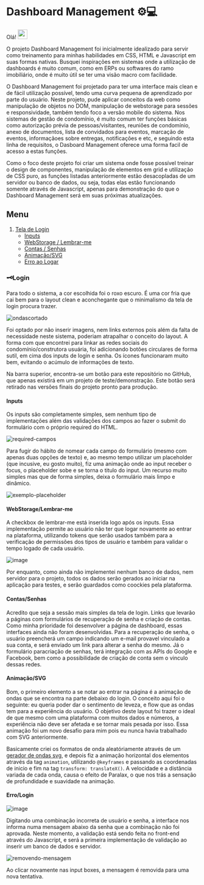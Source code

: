 # Dashboard Management ⚙💻

Olá! <img src="https://media.giphy.com/media/hvRJCLFzcasrR4ia7z/giphy.gif" width="25px">

O projeto Dashboard Management foi inicialmente idealizado para servir como treinamento para minhas habilidades em CSS, HTML e Javascript em suas formas nativas. Busquei
inspirações em sistemas onde a utilização de dashboards é muito comum, como em ERPs ou softwares do ramo imobiliário, onde é muito útil se ter uma visão macro com 
facilidade. 

O Dashboard Management foi projetado para ter uma interface mais clean e de fácil utilização possível, tendo uma curva pequena de aprendizado por parte do usuário.
Neste projeto, pude aplicar conceitos da web como manipulação de objetos no DOM, manipulação de webstorage para sessões e responsividade, também tendo foco a versão
mobile do sistema. 
Nos sistemas de gestão de condomínio, é muito comum ter funções básicas como autorização prévia de pessoas/visitantes, reuniões de condomínio, anexo de documentos,
lista de convidados para eventos, marcação de eventos, informaçãoes sobre entregas, notificações e etc, e seguindo esta linha de requisitos, o Dasboard Management
oferece uma forma facil de acesso a estas funções.

Como o foco deste projeto foi criar um sistema onde fosse possível treinar o design de componentes, manipulação de elementos em grid e utilização de CSS puro,
as funções listadas anteriormente estão desacopladas de um servidor ou banco de dados, ou seja, todas elas estão funcionando somente através de Javascript, apenas 
para demonstração do que o Dashboard Management será em suas próximas atualizações. 

## Menu
1. [Tela de Login](#login)
   - [Inputs](#inputs)
   - [WebStorage / Lembrar-me](#webstoragelembrar-me)
   - [Contas / Senhas](#contassenhas)
   - [Animação/SVG](#animaçãosvg)
   - [Erro ao Logar](#errologin)


### 🗝Login
Para todo o sistema, a cor escolhida foi o roxo escuro. É uma cor fria que cai bem para o layout clean e aconchegante que o minimalismo da tela de login procura trazer.

![ondascortado](https://user-images.githubusercontent.com/78494604/166313745-c712ab36-b0a0-4de0-945d-984e3c89b5ec.gif)

Foi optado por não inserir imagens, nem links externos pois além da falta de necessidade neste sistema, poderiam atrapalhar o conceito do layout. A forma com que 
encontrei para linkar as redes sociais do condomínio/construtora usuária, foi adicionando botões circulares de forma sutil, em cima dos inputs de login e senha. 
Os ícones funcionaram muito bem, evitando o acúmulo de informações de texto.

Na barra superior, encontra-se um botão para este repositório no GitHub, que apenas existirá em um projeto de teste/demonstração. Este botão será retirado nas versões
finais do projeto pronto para produção.

#### Inputs
Os inputs são completamente simples, sem nenhum tipo de implementações além das validações dos campos ao fazer o submit do formulário com o próprio required do HTML.

![required-campos](https://user-images.githubusercontent.com/78494604/166316637-3cffdc07-e484-4068-887e-2510a5b7fb56.gif)

Para fugir do hábito de nomear cada campo do formulário (mesmo com apenas duas opções de texto) e, ao mesmo tempo utilizar um placeholder (que incusive, eu gosto muito), fiz uma animação onde ao input receber o focus, o placeholder sobe e se torna o titulo do input. Um recurso muito simples mas que de forma simples, deixa o formulário mais limpo e dinâmico.

![exemplo-placeholder](https://user-images.githubusercontent.com/78494604/166318652-ecfde72f-0602-485f-8ce9-e1948580d6e2.gif)


#### WebStorage/Lembrar-me

A checkbox de lembrar-me está inserida logo após os inputs. Essa implementação permite ao usuário não ter que logar novamente ao entrar na plataforma, utilizando tokens que serão usados também para a verificação de permissões dos tipos de usuário e também para validar o tempo logado de cada usuário.

![image](https://user-images.githubusercontent.com/78494604/166325129-6cf29c83-207a-448f-8a5c-659a522636d0.png)

Por enquanto, como ainda não implementei nenhum banco de dados, nem servidor para o projeto, todos os dados serão gerados ao iniciar na aplicação para testes, e serão guardados como coockies pela plataforma.

#### Contas/Senhas

Acredito que seja a sessão mais simples da tela de login. Links que levarão a páginas com formulários de recuperação de senha e criação de contas. Como minha prioridade foi desenvolver a página de dashboard, essas interfaces ainda não foram desenvolvidas. 
Para a recuperação de senha, o usuário preencherá um campo indicando um e-mail provavel vinculado a sua conta, e será enviado um link para alterar a senha do mesmo. 
Já o formulário paracriação de senhas, terá integração com as APIs do Google e Facebook, bem como a possibilidade de criação de conta sem o vinculo dessas redes.


#### Animação/SVG

Bom, o primeiro elemento a se notar ao entrar na página é a animação de ondas que se encontra na parte debaixo do login. O conceito aqui foi o seguinte: eu queria poder dar o sentimento de leveza, e flow que as ondas tem para a experiência do usuário. O objetivo deste layout foi trazer o ideal de que mesmo com uma plataforma com muitos dados e números, a experiência não deve ser afetada e se tornar mais pesada por isso. Essa animação foi um novo desafio para mim pois eu nunca havia trabalhado com SVG anteriormente.

Basicamente criei os formatos de onda aleatóriamente através de um [gerador de ondas svg](https://getwaves.io), e depois fiz a animação horizontal dos elementos através da tag `animation`, utilizando `@keyframes` e passando as coordenadas de inicio e fim na tag `transform: translateX()`. A velocidade e a distância variada de cada onda, causa o efeito de Paralax, o que nos trás a sensação de profundidade e suavidade na animação.


#### Erro/Login

![image](https://user-images.githubusercontent.com/78494604/166396173-45eb7d18-c581-4041-9b92-69625ec8edd9.png)

Digitando uma combinação incorreta de usuário e senha, a interface nos informa numa mensagem abaixo da senha que a combinação não foi aprovada. Neste momento, a validação está sendo feita no front-end através do Javascript, e será a primeira implementação de validação ao inserir um banco de dados e servidor.


![removendo-mensagem](https://user-images.githubusercontent.com/78494604/166399863-d1db30a3-fb38-466f-ae43-9757c685afdb.gif)

Ao clicar novamente nas input boxes, a mensagem é removida para uma nova tentativa.
